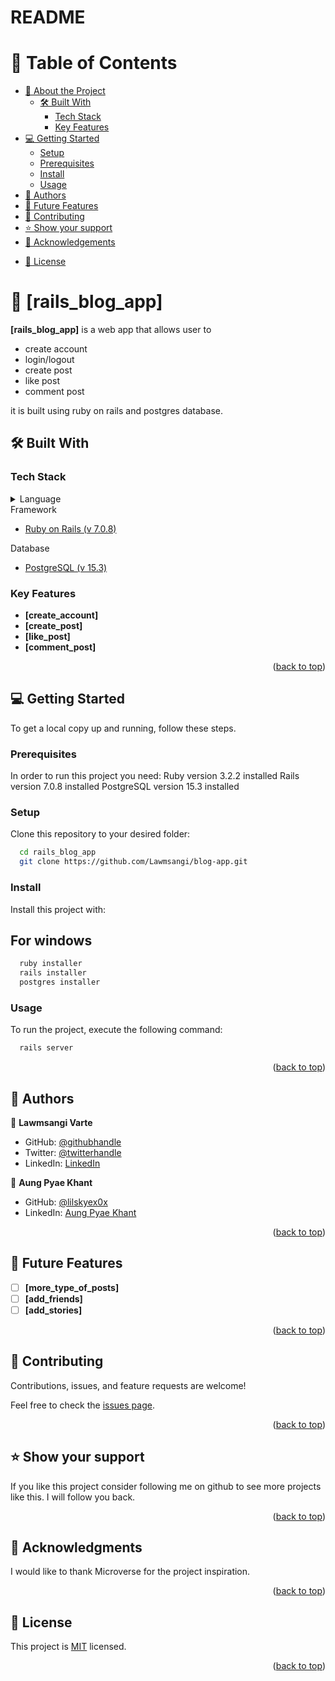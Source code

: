 # README

<!-- TABLE OF CONTENTS -->

# 📗 Table of Contents

- [📖 About the Project](#about-project)
  - [🛠 Built With](#built-with)
    - [Tech Stack](#tech-stack)
    - [Key Features](#key-features)
  <!-- - [🚀 Live Demo](#live-demo) -->
- [💻 Getting Started](#getting-started)
  - [Setup](#setup)
  - [Prerequisites](#prerequisites)
  - [Install](#install)
  - [Usage](#usage)
  <!-- - [Run tests](#run-tests) -->
  <!-- - [Deployment](#triangular_flag_on_post-deployment) -->
- [👥 Authors](#authors)
- [🔭 Future Features](#future-features)
- [🤝 Contributing](#contributing)
- [⭐️ Show your support](#support)
- [🙏 Acknowledgements](#acknowledgements)
<!-- - [❓ FAQ](#faq) -->
- [📝 License](#license)

<!-- PROJECT DESCRIPTION -->

# 📖 [rails_blog_app] <a name="about-project"></a>

**[rails_blog_app]** is a web app that allows user to 

* create account  
* login/logout
* create post
* like post
* comment post

it is built using ruby on rails and postgres database.

## 🛠 Built With <a name="built-with"></a>

### Tech Stack <a name="tech-stack"></a>

<details>
<summary>Language</summary>
  <ul>
    <li><a href="https://www.ruby-lang.org/en/">Ruby (v 3.2.2)</a></li>
  </ul>
</details>

<summary>Framework</summary>
  <ul>
    <li><a href="https://rubyonrails.org/">Ruby on Rails (v 7.0.8)</a></li>
  </ul>
</details>

<summary>Database</summary>
  <ul>
    <li><a href="https://www.postgresql.org/">PostgreSQL (v 15.3)</a></li>
  </ul>
</details>

<!-- Features -->

### Key Features <a name="key-features"></a>

- **[create_account]**
- **[create_post]**
- **[like_post]**
- **[comment_post]**

<p align="right">(<a href="#readme-top">back to top</a>)</p>

<!-- LIVE DEMO -->

<!-- ## 🚀 Live Demo <a name="live-demo"></a> -->

<!-- - [Live Demo Link]() -->

<!-- <p align="right">(<a href="#readme-top">back to top</a>)</p> -->

<!-- GETTING STARTED -->

## 💻 Getting Started <a name="getting-started"></a>

To get a local copy up and running, follow these steps.

### Prerequisites

In order to run this project you need:
Ruby version 3.2.2 installed
Rails version 7.0.8 installed
PostgreSQL version 15.3 installed

### Setup

Clone this repository to your desired folder:

```sh
  cd rails_blog_app
  git clone https://github.com/Lawmsangi/blog-app.git
```

### Install

Install this project with:

## For windows
```sh
  ruby installer
  rails installer
  postgres installer
```
### Usage

To run the project, execute the following command:

```sh
  rails server
```

<p align="right">(<a href="#readme-top">back to top</a>)</p>

<!-- AUTHORS -->

## 👥 Authors <a name="authors"></a>

👤 **Lawmsangi Varte**

- GitHub: [@githubhandle](https://github.com/Lawmsangi)
- Twitter: [@twitterhandle](https://twitter.com/mamy_22_zayn)
- LinkedIn: [LinkedIn](https://www.linkedin.com/in/lawmsangi-varte-baa429244/)

👤 **Aung Pyae Khant**

- GitHub: [@lilskyex0x](https://github.com/lilskyex0x)
- LinkedIn: [Aung Pyae Khant](https://www.linkedin.com/in/aung-pyae-khant-932342251)

<p align="right">(<a href="#readme-top">back to top</a>)</p>

<!-- FUTURE FEATURES -->

## 🔭 Future Features <a name="future-features"></a>

- [ ] **[more_type_of_posts]**
- [ ] **[add_friends]**
- [ ] **[add_stories]**

<p align="right">(<a href="#readme-top">back to top</a>)</p>

<!-- CONTRIBUTING -->

## 🤝 Contributing <a name="contributing"></a>

Contributions, issues, and feature requests are welcome!

Feel free to check the [issues page](../../issues/).

<p align="right">(<a href="#readme-top">back to top</a>)</p>

<!-- SUPPORT -->

## ⭐️ Show your support <a name="support"></a>

If you like this project consider following me on github to see more projects like this. I will follow you back.

<p align="right">(<a href="#readme-top">back to top</a>)</p>

<!-- ACKNOWLEDGEMENTS -->

## 🙏 Acknowledgments <a name="acknowledgements"></a>

I would like to thank Microverse for the project inspiration.

<p align="right">(<a href="#readme-top">back to top</a>)</p>

<!-- LICENSE -->

## 📝 License <a name="license"></a>

This project is [MIT](./LICENSE) licensed.

<p align="right">(<a href="#readme-top">back to top</a>)</p>
